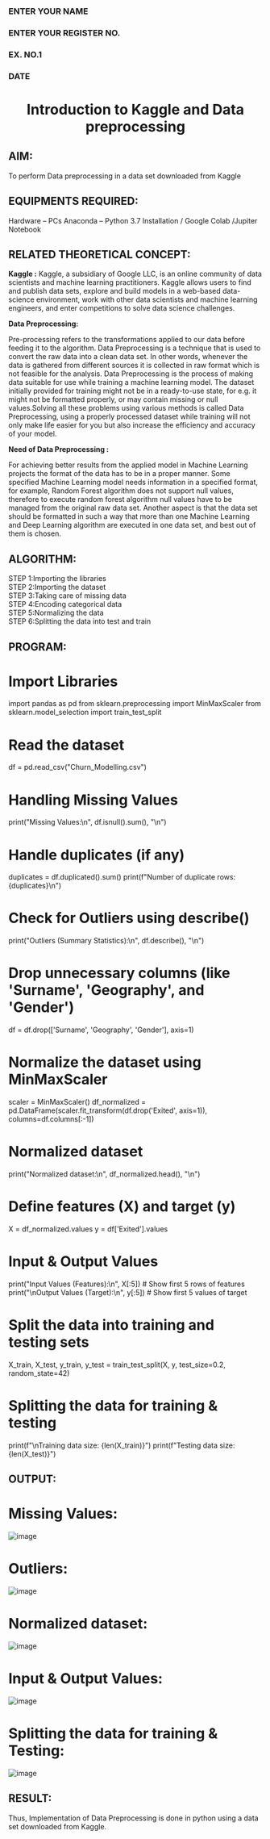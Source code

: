 <H3>ENTER YOUR NAME</H3>
<H3>ENTER YOUR REGISTER NO.</H3>
<H3>EX. NO.1</H3>
<H3>DATE</H3>
<H1 ALIGN =CENTER> Introduction to Kaggle and Data preprocessing</H1>

## AIM:

To perform Data preprocessing in a data set downloaded from Kaggle

## EQUIPMENTS REQUIRED:
Hardware – PCs
Anaconda – Python 3.7 Installation / Google Colab /Jupiter Notebook

## RELATED THEORETICAL CONCEPT:

**Kaggle :**
Kaggle, a subsidiary of Google LLC, is an online community of data scientists and machine learning practitioners. Kaggle allows users to find and publish data sets, explore and build models in a web-based data-science environment, work with other data scientists and machine learning engineers, and enter competitions to solve data science challenges.

**Data Preprocessing:**

Pre-processing refers to the transformations applied to our data before feeding it to the algorithm. Data Preprocessing is a technique that is used to convert the raw data into a clean data set. In other words, whenever the data is gathered from different sources it is collected in raw format which is not feasible for the analysis.
Data Preprocessing is the process of making data suitable for use while training a machine learning model. The dataset initially provided for training might not be in a ready-to-use state, for e.g. it might not be formatted properly, or may contain missing or null values.Solving all these problems using various methods is called Data Preprocessing, using a properly processed dataset while training will not only make life easier for you but also increase the efficiency and accuracy of your model.

**Need of Data Preprocessing :**

For achieving better results from the applied model in Machine Learning projects the format of the data has to be in a proper manner. Some specified Machine Learning model needs information in a specified format, for example, Random Forest algorithm does not support null values, therefore to execute random forest algorithm null values have to be managed from the original raw data set.
Another aspect is that the data set should be formatted in such a way that more than one Machine Learning and Deep Learning algorithm are executed in one data set, and best out of them is chosen.


## ALGORITHM:
STEP 1:Importing the libraries<BR>
STEP 2:Importing the dataset<BR>
STEP 3:Taking care of missing data<BR>
STEP 4:Encoding categorical data<BR>
STEP 5:Normalizing the data<BR>
STEP 6:Splitting the data into test and train<BR>

##  PROGRAM:

# Import Libraries
import pandas as pd
from sklearn.preprocessing import MinMaxScaler
from sklearn.model_selection import train_test_split

# Read the dataset
df = pd.read_csv("Churn_Modelling.csv")

# Handling Missing Values
print("Missing Values:\n", df.isnull().sum(), "\n")

# Handle duplicates (if any)
duplicates = df.duplicated().sum()
print(f"Number of duplicate rows: {duplicates}\n")

# Check for Outliers using describe()
print("Outliers (Summary Statistics):\n", df.describe(), "\n")

# Drop unnecessary columns (like 'Surname', 'Geography', and 'Gender')
df = df.drop(['Surname', 'Geography', 'Gender'], axis=1)

# Normalize the dataset using MinMaxScaler
scaler = MinMaxScaler()
df_normalized = pd.DataFrame(scaler.fit_transform(df.drop('Exited', axis=1)), columns=df.columns[:-1])

# Normalized dataset
print("Normalized dataset:\n", df_normalized.head(), "\n")

# Define features (X) and target (y)
X = df_normalized.values
y = df['Exited'].values

# Input & Output Values
print("Input Values (Features):\n", X[:5])  # Show first 5 rows of features
print("\nOutput Values (Target):\n", y[:5])  # Show first 5 values of target

# Split the data into training and testing sets
X_train, X_test, y_train, y_test = train_test_split(X, y, test_size=0.2, random_state=42)

# Splitting the data for training & testing
print(f"\nTraining data size: {len(X_train)}")
print(f"Testing data size: {len(X_test)}")


## OUTPUT:
# Missing Values:
![image](https://github.com/user-attachments/assets/75e8859a-44da-4545-88b9-e722236c1594)
# Outliers:
![image](https://github.com/user-attachments/assets/32d7ddf8-940e-43fd-9a36-5ccfba1617e4)
# Normalized dataset:
![image](https://github.com/user-attachments/assets/2f358200-7e3c-42de-a322-ebff20a438c5)
# Input & Output Values:
![image](https://github.com/user-attachments/assets/59465e7f-3076-4c5c-b0c2-facd95f039f2)
# Splitting the data for training & Testing:
![image](https://github.com/user-attachments/assets/1a757f5c-4c23-40a6-ab2d-4a7e1ba9f6a8)






## RESULT:
Thus, Implementation of Data Preprocessing is done in python  using a data set downloaded from Kaggle.


